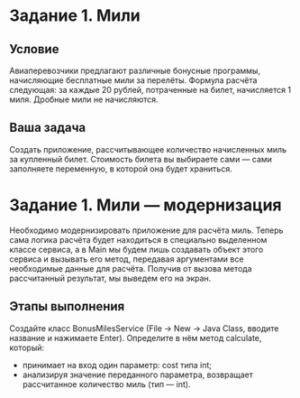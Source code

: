 # Задание 1. Мили
## Условие
Авиаперевозчики предлагают различные бонусные программы, начисляющие бесплатные мили за перелёты.
Формула расчёта следующая: за каждые 20 рублей, потраченные на билет, начисляется 1 миля. Дробные мили не начисляются.

## Ваша задача
Создать приложение, рассчитывающее количество начисленных миль за купленный билет.
Стоимость билета вы выбираете сами — сами заполняете переменную, в которой она будет храниться.

# Задание 1. Мили — модернизация
Необходимо модернизировать приложение для расчёта миль. 
Теперь сама логика расчёта будет находиться в специально выделенном классе сервиса,
а в Main мы будем лишь создавать объект этого сервиса и вызывать его метод, передавая аргументами все необходимые данные для расчёта. Получив от вызова метода рассчитанный результат, мы выведем его на экран.

## Этапы выполнения
Создайте класс BonusMilesService (File -> New -> Java Class, вводите название и нажимаете Enter).
Определите в нём метод calculate, который:
* принимает на вход один параметр: cost типа int;
* анализируя значение переданного параметра, возвращает рассчитанное количество миль (тип — int).